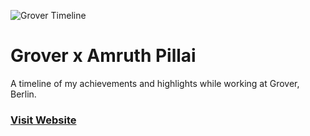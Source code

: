 ![Grover Timeline](https://user-images.githubusercontent.com/1134738/146670835-1519ffee-a5bb-431f-b8c1-ed2511bafe47.gif)

# Grover x Amruth Pillai

A timeline of my achievements and highlights while working at Grover, Berlin.

### [Visit Website](https://grover.amruthpillai.com/)
